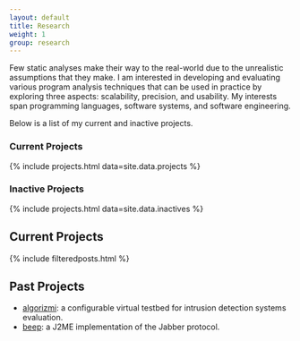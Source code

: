 ```yaml
---
layout: default
title: Research
weight: 1
group: research
---
```


Few static analyses make their way to the real-world due to the unrealistic assumptions that they make. I am interested in developing and evaluating various program analysis techniques that can be used in practice by exploring three aspects: scalability, precision, and usability. My interests span programming languages, software systems, and software engineering.

Below is a list of my current and inactive projects.

### Current Projects
{% include projects.html data=site.data.projects %}

### Inactive Projects
{% include projects.html data=site.data.inactives %}


## Current Projects ##
{% include filteredposts.html %}

## Past Projects ##

* <a href="http://sourceforge.net/projects/algorizmi/" target="_blank">algorizmi</a>: a configurable virtual testbed for intrusion detection systems evaluation.
* <a href="http://sourceforge.net/projects/beep/" target="_blank">beep</a>: a J2ME implementation of the Jabber protocol.
